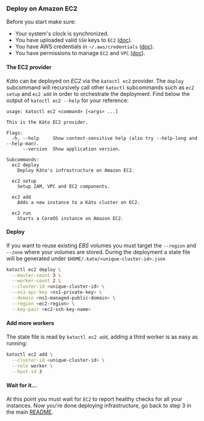 ### Deploy on Amazon EC2

Before you start make sure:
- Your system's clock is synchronized.
- You have uploaded valid `SSH` keys to `EC2` ([doc](http://docs.aws.amazon.com/AWSEC2/latest/UserGuide/ec2-key-pairs.html)).
- You have AWS credentials in `~/.aws/credentials` ([doc](https://github.com/aws/aws-sdk-go/wiki/configuring-sdk#shared-credentials-file)).
- You have permissions to manage `EC2` and `VPC` ([doc](http://docs.aws.amazon.com/IAM/latest/UserGuide/access_permissions.html)).

#### The EC2 provider

*Káto* can be deployed on *EC2* via the `katoctl ec2` provider. The `deploy` subcommand will recursively call other `katoctl` subcommands such as `ec2 setup` and `ec2 add` in order to orchestrate the deployment. Find below the output of `katoctl ec2 --help` for your reference:

```
usage: katoctl ec2 <command> [<args> ...]

This is the Káto EC2 provider.

Flags:
  -h, --help     Show context-sensitive help (also try --help-long and --help-man).
      --version  Show application version.

Subcommands:
  ec2 deploy
    Deploy Káto's infrastructure on Amazon EC2.

  ec2 setup
    Setup IAM, VPC and EC2 components.

  ec2 add
    Adds a new instance to a Káto cluster on EC2.

  ec2 run
    Starts a CoreOS instance on Amazon EC2.
```

#### Deploy

If you want to reuse existing *EBS* volumes you must target the `--region` and `--zone` where your volumes are stored. During the deployment a state file will be generated under `$HOME/.kato/<unique-cluster-id>.json`

```bash
katoctl ec2 deploy \
  --master-count 3 \
  --worker-count 2 \
  --cluster-id <unique-cluster-id> \
  --ns1-api-key <ns1-private-key> \
  --domain <ns1-managed-public-domain> \
  --region <ec2-region> \
  --key-pair <ec2-ssh-key-name>
```

#### Add more workers
The state file is read by `katoctl ec2 add`, adding a third worker is as easy as running:
```bash
katoctl ec2 add \
  --cluster-id <unique-cluster-id> \
  --role worker \
  --host-id 3
```

#### Wait for it...
At this point you must wait for `EC2` to report healthy checks for all your instances. Now you're done deploying infrastructure, go back to step 3 in the main [README](https://github.com/h0tbird/kato/blob/master/README.md#3-pre-flight-checklist).
